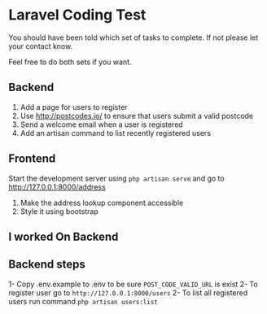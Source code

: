 # Laravel Coding Test

You should have been told which set of tasks to complete. If not please let your contact know.

Feel free to do both sets if you want. 

## Backend

1. Add a page for users to register
2. Use http://postcodes.io/ to ensure that users submit a valid postcode
3. Send a welcome email when a user is registered
4. Add an artisan command to list recently registered users

## Frontend

Start the development server using `php artisan serve` and go to http://127.0.0.1:8000/address

1. Make the address lookup component accessible
2. Style it using bootstrap

## I worked On Backend
## Backend steps
1- Copy .env.example to .env to be sure `POST_CODE_VALID_URL` is exist
2- To register user go to `http://127.0.0.1:8000/users`
2- To list all registered users run command `php artisan users:list`